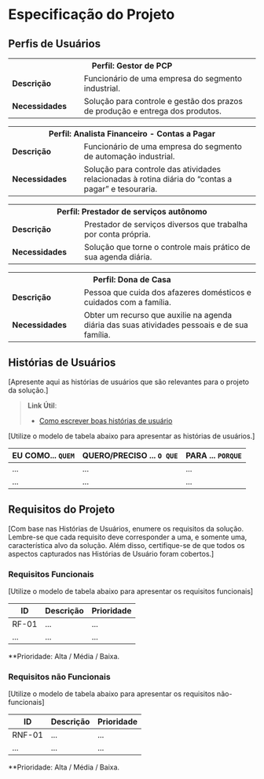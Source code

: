 # Especificação do Projeto

## Perfis de Usuários


<table>
<tbody>
<tr align=center>
<th colspan="2">Perfil: Gestor de PCP</th>
</tr>
<tr>
<td width="150px"><b>Descrição</b></td>
<td width="600px">Funcionário de uma empresa do segmento industrial.</td>
</tr>
<tr>
<td><b>Necessidades</b></td>
<td>Solução para controle e gestão dos prazos de produção e entrega dos produtos.</td>
</tr>
</tbody>
</table>

<table>
<tbody>
<tr align=center>
<th colspan="2">Perfil: Analista Financeiro - Contas a Pagar </th>
</tr>
<tr>
<td width="150px"><b>Descrição</b></td>
<td width="600px">Funcionário de uma empresa do segmento de automação industrial.</td>
</tr>
<tr>
<td><b>Necessidades</b></td>
<td>Solução para controle das atividades relacionadas à rotina diária do “contas a pagar” e tesouraria.</td>
</tr>
</tbody>
</table>

<table>
<tbody>
<tr align=center>
<th colspan="2">Perfil: Prestador de serviços autônomo </th>
</tr>
<tr>
<td width="150px"><b>Descrição</b></td>
<td width="600px">Prestador de serviços diversos que trabalha por conta própria.</td>
</tr>
<tr>
<td><b>Necessidades</b></td>
<td>Solução que torne o controle mais prático de sua agenda diária.</td>
</tr>
</tbody>
</table>

<table>
<tbody>
<tr align=center>
<th colspan="2">Perfil: Dona de Casa </th>
</tr>
<tr>
<td width="150px"><b>Descrição</b></td>
<td width="600px">Pessoa que cuida dos afazeres domésticos e cuidados com a família.</td>
</tr>
<tr>
<td><b>Necessidades</b></td>
<td>Obter um recurso que auxilie na agenda diária das suas atividades pessoais e de sua família.</td>
</tr>
</tbody>
</table>


## Histórias de Usuários

[Apresente aqui as histórias de usuários que são relevantes para o projeto da solução.]

> **Link Útil**:
> - [Como escrever boas histórias de usuário](https://medium.com/vertice/como-escrever-boas-users-stories-hist%C3%B3rias-de-usu%C3%A1rios-b29c75043fac)

[Utilize o modelo de tabela abaixo para apresentar as histórias de usuários.]

|EU COMO... `QUEM`   | QUERO/PRECISO ... `O QUE` |PARA ... `PORQUE`                 |
|--------------------|---------------------------|----------------------------------|
| ...                | ...                       | ...                              |
| ...                | ...                       | ...                              |

## Requisitos do Projeto

[Com base nas Histórias de Usuários, enumere os requisitos da solução. Lembre-se que cada requisito deve corresponder a uma, e somente uma, característica alvo da solução. Além disso, certifique-se de que todos os aspectos capturados nas Histórias de Usuário foram cobertos.]

### Requisitos Funcionais

[Utilize o modelo de tabela abaixo para apresentar os requisitos funcionais]

|ID    | Descrição                | Prioridade |
|-------|---------------------------------|----|
| RF-01 |  ...                    | ...   | 
|  ...  |  ...                    | ...   |

**Prioridade: Alta / Média / Baixa. 

### Requisitos não Funcionais

[Utilize o modelo de tabela abaixo para apresentar os requisitos não-funcionais]

|ID      | Descrição               |Prioridade |
|--------|-------------------------|----|
| RNF-01 |  ...                    | ...   | 
| ...    |  ...                    | ...   | 

**Prioridade: Alta / Média / Baixa. 

